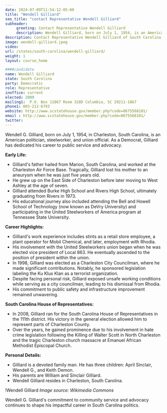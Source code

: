 ```yaml
---
date: 2024-07-09T11:54:12-05:00
title: "Wendell Gilliard"
seo_title: "contact Representative Wendell Gilliard"
subheader:
     greeting: Contact Representative Wendell Gilliard
     description: Wendell Gilliard, born on July 1, 1954, is an American politician affiliated with the Democratic Party. He has been serving as a member of the South Carolina House of Representatives, representing District 111, since 2008.
description: Contact Representative Wendell Gilliard of South Carolina. Contact information for Wendell Gilliard includes email address, phone number, and mailing address.
image: wendell-gilliard.jpeg
video:
url: /states/south-carolina/wendell-gilliard/
weight: 1
layout: course_home

####candidate
name: Wendell Gilliard
state: South Carolina
party: Democratic
role: Representative
inoffice: current
elected: 2009
mailing1:  P.O. Box 11867 Room 328D Columbia, SC 29211-1867
phone1: 803-212-6793
website: http://www.scstatehouse.gov/member.php?code=0675568101/
email : http://www.scstatehouse.gov/member.php?code=0675568101/
twitter: 
---
```

Wendell G. Gilliard, born on July 1, 1954, in Charleston, South Carolina, is an American politician, steelworker, and union official. As a Democrat, Gilliard has dedicated his career to public service and advocacy.

**Early Life:**
- Gilliard's father hailed from Marion, South Carolina, and worked at the Charleston Air Force Base. Tragically, Gilliard lost his mother to an aneurysm when he was just five years old.
- He grew up on the East Side of Charleston before later moving to West Ashley at the age of seven.
- Gilliard attended Burke High School and Rivers High School, ultimately graduating from Rivers in 1973.
- His educational journey also included attending the Bell and Howell School of Technology (now known as DeVry University) and participating in the United Steelworkers of America program at Tennessee State University.

**Career Highlights:**
- Gilliard's work experience includes stints as a retail store employee, a plant operator for Mobil Chemical, and later, employment with Rhodia.
- His involvement with the United Steelworkers union began when he was elected vice president of Local 863. He eventually ascended to the position of president within the union.
- In 1998, Gilliard was elected as a Charleston City Councilman, where he made significant contributions. Notably, he sponsored legislation labeling the Ku Klux Klan as a terrorist organization.
- Despite facing personal risk, Gilliard exposed unsafe working conditions while serving as a city councilman, leading to his dismissal from Rhodia.
- His commitment to public safety and infrastructure improvement remained unwavering.

**South Carolina House of Representatives:**
- In 2008, Gilliard ran for the South Carolina House of Representatives in the 111th district. His victory in the general election allowed him to represent parts of Charleston County.
- Over the years, he gained prominence due to his involvement in hate crime legislation following the Killing of Walter Scott in North Charleston and the tragic Charleston church massacre at Emanuel African Methodist Episcopal Church.

**Personal Details:**
- Gilliard is a devoted family man. He has three children: April Sinclair, Wendell G., and Keith Demon.
- His parents are William and Sinclair Gilliard.
- Wendell Gilliard resides in Charleston, South Carolina.

!Wendell Gilliard
*Image source: Wikimedia Commons*

Wendell G. Gilliard's commitment to community service and advocacy continues to shape his impactful career in South Carolina politics.
